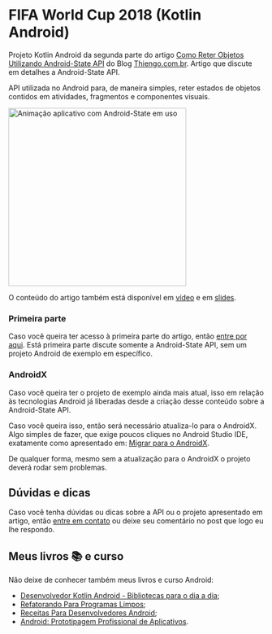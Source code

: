 # FIFA World Cup 2018 (Kotlin Android)

Projeto Kotlin Android da segunda parte do artigo [Como Reter Objetos Utilizando Android-State API](https://www.thiengo.com.br/como-reter-objetos-utilizando-android-state-api#title-13) do Blog [Thiengo.com.br](https://www.thiengo.com.br). Artigo que discute em detalhes a Android-State API.

API utilizada no Android para, de maneira simples, reter estados de objetos contidos em atividades, fragmentos e componentes visuais.

<img src="https://www.thiengo.com.br/img/post/normal/em52iabm8hbqsfustj00dj4l27cd1d7e51bb57cfb2746f3004c5f1c3d0.gif" width="350" alt="Animação aplicativo com Android-State em uso">

O conteúdo do artigo também está disponível em [vídeo](https://www.thiengo.com.br/como-reter-objetos-utilizando-android-state-api#title-29) e em [slides](https://www.thiengo.com.br/como-reter-objetos-utilizando-android-state-api#title-28).

### Primeira parte

Caso você queira ter acesso à primeira parte do artigo, então [entre por aqui](https://www.thiengo.com.br/como-reter-objetos-utilizando-android-state-api#title-01). Está primeira parte discute somente a Android-State API, sem um projeto Android de exemplo em específico.

### AndroidX

Caso você queira ter o projeto de exemplo ainda mais atual, isso em relação às tecnologias Android já liberadas desde a criação desse conteúdo sobre a Android-State API.

Caso você queira isso, então será necessário atualiza-lo para o AndroidX. Algo simples de fazer, que exige poucos cliques no Android Studio IDE, exatamente como apresentado em: [Migrar para o AndroidX](https://developer.android.com/jetpack/androidx/migrate?hl=pt-br).

De qualquer forma, mesmo sem a atualização para o AndroidX o projeto deverá rodar sem problemas.

## Dúvidas e dicas

Caso você tenha dúvidas ou dicas sobre a API ou o projeto apresentado em artigo, então [entre em contato](https://www.thiengo.com.br/contato) ou deixe seu comentário no post que logo eu lhe respondo.

## Meus livros 📚 e curso

Não deixe de conhecer também meus livros e curso Android:

- [Desenvolvedor Kotlin Android - Bibliotecas para o dia a dia](https://www.thiengo.com.br/livro-desenvolvedor-kotlin-android);
- [Refatorando Para Programas Limpos](https://www.thiengo.com.br/livro-refatorando-para-programas-limpos);
- [Receitas Para Desenvolvedores Android](https://www.thiengo.com.br/livro-receitas-para-desenvolvedores-android);
- [Android: Prototipagem Profissional de Aplicativos](https://www.udemy.com/course/android-prototipagem-profissional-de-aplicativos/?locale=pt_BR&persist_locale=).
